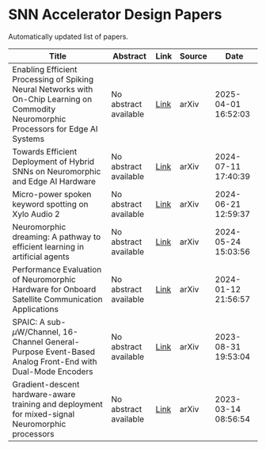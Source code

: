 # SNN Accelerator Design Papers

Automatically updated list of papers.

| Title | Abstract | Link | Source | Date |
|-------|----------|------|--------|------|
| Enabling Efficient Processing of Spiking Neural Networks with On&#45;Chip Learning on Commodity Neuromorphic Processors for Edge AI Systems | No abstract available | [Link](http://arxiv.org/abs/2504.00957v2) | arXiv | 2025-04-01 16:52:03 |
| Towards Efficient Deployment of Hybrid SNNs on Neuromorphic and Edge AI Hardware | No abstract available | [Link](http://arxiv.org/abs/2407.08704v1) | arXiv | 2024-07-11 17:40:39 |
| Micro&#45;power spoken keyword spotting on Xylo Audio 2 | No abstract available | [Link](http://arxiv.org/abs/2406.15112v1) | arXiv | 2024-06-21 12:59:37 |
| Neuromorphic dreaming: A pathway to efficient learning in artificial agents | No abstract available | [Link](http://arxiv.org/abs/2405.15616v1) | arXiv | 2024-05-24 15:03:56 |
| Performance Evaluation of Neuromorphic Hardware for Onboard Satellite Communication Applications | No abstract available | [Link](http://arxiv.org/abs/2401.06911v1) | arXiv | 2024-01-12 21:56:57 |
| SPAIC: A sub&#45;$μ$W/Channel, 16&#45;Channel General&#45;Purpose Event&#45;Based Analog Front&#45;End with Dual&#45;Mode Encoders | No abstract available | [Link](http://arxiv.org/abs/2309.03221v1) | arXiv | 2023-08-31 19:53:04 |
| Gradient&#45;descent hardware&#45;aware training and deployment for mixed&#45;signal Neuromorphic processors | No abstract available | [Link](http://arxiv.org/abs/2303.12167v2) | arXiv | 2023-03-14 08:56:54 |
